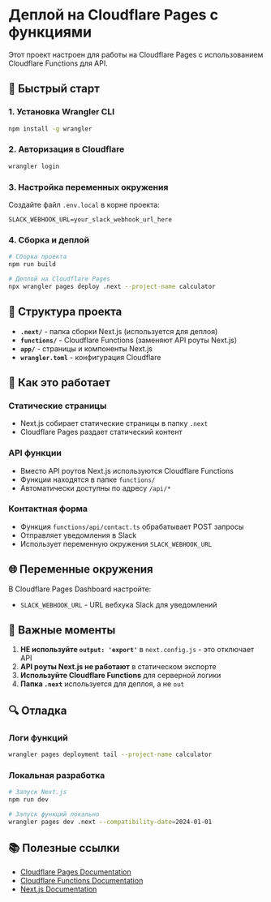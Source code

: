 # Деплой на Cloudflare Pages с функциями

Этот проект настроен для работы на Cloudflare Pages с использованием Cloudflare Functions для API.

## 🚀 Быстрый старт

### 1. Установка Wrangler CLI
```bash
npm install -g wrangler
```

### 2. Авторизация в Cloudflare
```bash
wrangler login
```

### 3. Настройка переменных окружения
Создайте файл `.env.local` в корне проекта:
```env
SLACK_WEBHOOK_URL=your_slack_webhook_url_here
```

### 4. Сборка и деплой
```bash
# Сборка проекта
npm run build

# Деплой на Cloudflare Pages
npx wrangler pages deploy .next --project-name calculator
```

## 📁 Структура проекта

- **`.next/`** - папка сборки Next.js (используется для деплоя)
- **`functions/`** - Cloudflare Functions (заменяют API роуты Next.js)
- **`app/`** - страницы и компоненты Next.js
- **`wrangler.toml`** - конфигурация Cloudflare

## 🔧 Как это работает

### Статические страницы
- Next.js собирает статические страницы в папку `.next`
- Cloudflare Pages раздает статический контент

### API функции
- Вместо API роутов Next.js используются Cloudflare Functions
- Функции находятся в папке `functions/`
- Автоматически доступны по адресу `/api/*`

### Контактная форма
- Функция `functions/api/contact.ts` обрабатывает POST запросы
- Отправляет уведомления в Slack
- Использует переменную окружения `SLACK_WEBHOOK_URL`

## 🌐 Переменные окружения

В Cloudflare Pages Dashboard настройте:

- `SLACK_WEBHOOK_URL` - URL вебхука Slack для уведомлений

## 🚨 Важные моменты

1. **НЕ используйте `output: 'export'`** в `next.config.js` - это отключает API
2. **API роуты Next.js не работают** в статическом экспорте
3. **Используйте Cloudflare Functions** для серверной логики
4. **Папка `.next`** используется для деплоя, а не `out`

## 🔍 Отладка

### Логи функций
```bash
wrangler pages deployment tail --project-name calculator
```

### Локальная разработка
```bash
# Запуск Next.js
npm run dev

# Запуск функций локально
wrangler pages dev .next --compatibility-date=2024-01-01
```

## 📚 Полезные ссылки

- [Cloudflare Pages Documentation](https://developers.cloudflare.com/pages/)
- [Cloudflare Functions Documentation](https://developers.cloudflare.com/workers/)
- [Next.js Documentation](https://nextjs.org/docs)
